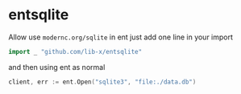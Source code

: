 # entsqlite
Allow use `modernc.org/sqlite` in ent
just add one line in your import
```go
import _ "github.com/lib-x/entsqlite"
```
and then using ent as normal
```go
client, err := ent.Open("sqlite3", "file:./data.db")
```
